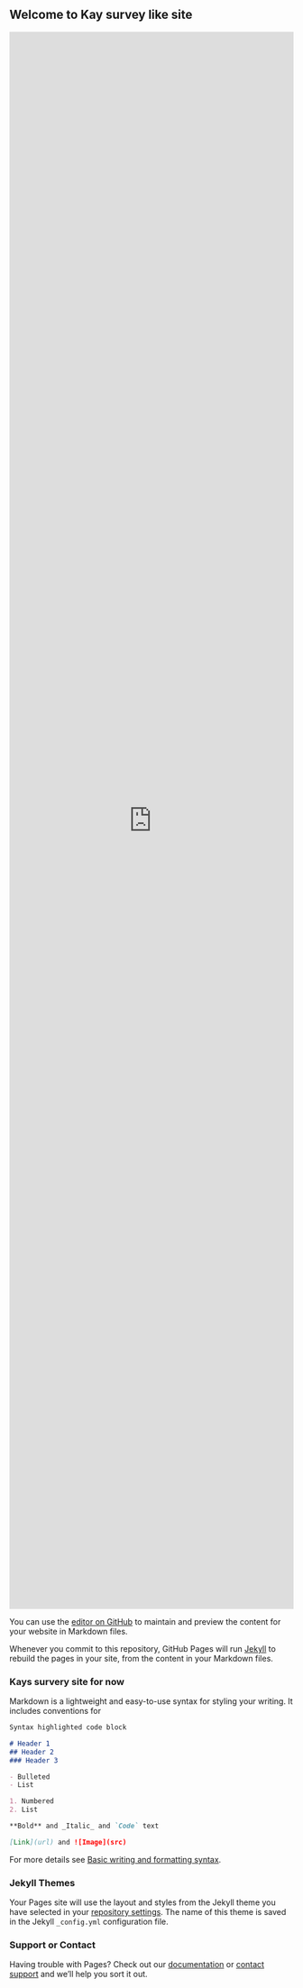 ## Welcome to Kay survey like site

<iframe src="https://docs.google.com/forms/d/e/1FAIpQLScNBnYnX0zbWV9hpO0SnzXbd2hfxBxpI7D1F6kZCY67uZBGXA/viewform?embedded=true" width="100%" height="2799" frameborder="0" marginheight="0" marginwidth="0">Loading…</iframe>

You can use the [editor on GitHub](https://github.com/Kleopas1988/Kleopas1988.github.io/edit/main/README.md) to maintain and preview the content for your website in Markdown files.

Whenever you commit to this repository, GitHub Pages will run [Jekyll](https://jekyllrb.com/) to rebuild the pages in your site, from the content in your Markdown files.

### Kays survery site for now

Markdown is a lightweight and easy-to-use syntax for styling your writing. It includes conventions for

```markdown
Syntax highlighted code block

# Header 1
## Header 2
### Header 3

- Bulleted
- List

1. Numbered
2. List

**Bold** and _Italic_ and `Code` text

[Link](url) and ![Image](src)
```

For more details see [Basic writing and formatting syntax](https://docs.github.com/en/github/writing-on-github/getting-started-with-writing-and-formatting-on-github/basic-writing-and-formatting-syntax).

### Jekyll Themes

Your Pages site will use the layout and styles from the Jekyll theme you have selected in your [repository settings](https://github.com/Kleopas1988/Kleopas1988.github.io/settings/pages). The name of this theme is saved in the Jekyll `_config.yml` configuration file.

### Support or Contact

Having trouble with Pages? Check out our [documentation](https://docs.github.com/categories/github-pages-basics/) or [contact support](https://support.github.com/contact) and we’ll help you sort it out.

